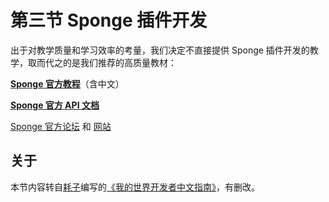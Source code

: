 # 第三节 Sponge 插件开发
出于对教学质量和学习效率的考量，我们决定不直接提供 Sponge 插件开发的教学，取而代之的是我们推荐的高质量教材：

**[Sponge 官方教程](https://docs.spongepowered.org/)**（含中文）

**[Sponge 官方 API 文档](https://jd.spongepowered.org/)**

[Sponge 官方论坛](https://forums.spongepowered.org/) 和 [网站](https://www.spongepowered.org/)

## 关于
本节内容转自[耗子](https://github.com/Mouse0w0)编写的[《我的世界开发者中文指南》](https://github.com/Mouse0w0/MinecraftDeveloperGuide)，有删改。
